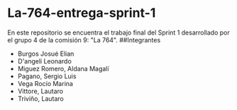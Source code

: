 # La-764-entrega-sprint-1
En este repositorio se encuentra el trabajo final del Sprint 1 desarrollado por el grupo 4 de la comisión 9: "La 764".
##Integrantes
- Burgos Josué Elian
- D'angeli Leonardo
- Miguez Romero, Aldana Magalí
- Pagano, Sergio Luis
- Vega Rocío Marina
- Vittore, Lautaro
- Triviño, Lautaro
